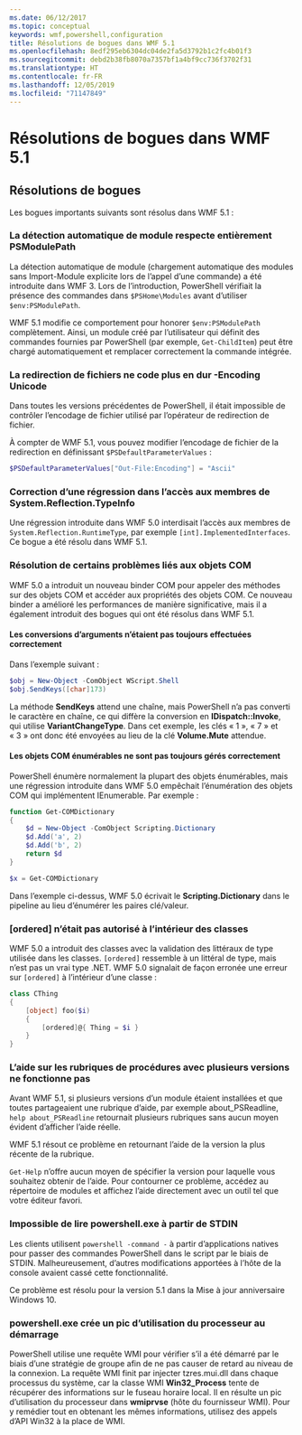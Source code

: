 ```yaml
---
ms.date: 06/12/2017
ms.topic: conceptual
keywords: wmf,powershell,configuration
title: Résolutions de bogues dans WMF 5.1
ms.openlocfilehash: 8edf295eb6304dc04de2fa5d3792b1c2fc4b01f3
ms.sourcegitcommit: debd2b38fb8070a7357bf1a4bf9cc736f3702f31
ms.translationtype: HT
ms.contentlocale: fr-FR
ms.lasthandoff: 12/05/2019
ms.locfileid: "71147849"
---
```

# <a name="bug-fixes-in-wmf-51"></a>Résolutions de bogues dans WMF 5.1

## <a name="bug-fixes"></a>Résolutions de bogues

Les bogues importants suivants sont résolus dans WMF 5.1 :

### <a name="module-auto-discovery-fully-honors-psmodulepath"></a>La détection automatique de module respecte entièrement PSModulePath

La détection automatique de module (chargement automatique des modules sans Import-Module explicite lors de l’appel d’une commande) a été introduite dans WMF 3. Lors de l’introduction, PowerShell vérifiait la présence des commandes dans `$PSHome\Modules` avant d’utiliser `$env:PSModulePath`.

WMF 5.1 modifie ce comportement pour honorer `$env:PSModulePath` complètement. Ainsi, un module créé par l’utilisateur qui définit des commandes fournies par PowerShell (par exemple, `Get-ChildItem`) peut être chargé automatiquement et remplacer correctement la commande intégrée.

### <a name="file-redirection-no-longer-hard-codes--encoding-unicode"></a>La redirection de fichiers ne code plus en dur -Encoding Unicode

Dans toutes les versions précédentes de PowerShell, il était impossible de contrôler l’encodage de fichier utilisé par l’opérateur de redirection de fichier.

À compter de WMF 5.1, vous pouvez modifier l’encodage de fichier de la redirection en définissant `$PSDefaultParameterValues` :

```powershell
$PSDefaultParameterValues["Out-File:Encoding"] = "Ascii"
```

### <a name="fixed-a-regression-in-accessing-members-of-systemreflectiontypeinfo"></a>Correction d’une régression dans l’accès aux membres de System.Reflection.TypeInfo

Une régression introduite dans WMF 5.0 interdisait l’accès aux membres de `System.Reflection.RuntimeType`, par exemple `[int].ImplementedInterfaces`. Ce bogue a été résolu dans WMF 5.1.

### <a name="fixed-some-issues-with-com-objects"></a>Résolution de certains problèmes liés aux objets COM

WMF 5.0 a introduit un nouveau binder COM pour appeler des méthodes sur des objets COM et accéder aux propriétés des objets COM. Ce nouveau binder a amélioré les performances de manière significative, mais il a également introduit des bogues qui ont été résolus dans WMF 5.1.

#### <a name="argument-conversions-were-not-always-performed-correctly"></a>Les conversions d’arguments n’étaient pas toujours effectuées correctement

Dans l’exemple suivant :

```powershell
$obj = New-Object -ComObject WScript.Shell
$obj.SendKeys([char]173)
```

La méthode **SendKeys** attend une chaîne, mais PowerShell n’a pas converti le caractère en chaîne, ce qui diffère la conversion en **IDispatch::Invoke**, qui utilise **VariantChangeType**. Dans cet exemple, les clés « 1 », « 7 » et « 3 » ont donc été envoyées au lieu de la clé **Volume.Mute** attendue.

#### <a name="enumerable-com-objects-not-always-handled-correctly"></a>Les objets COM énumérables ne sont pas toujours gérés correctement

PowerShell énumère normalement la plupart des objets énumérables, mais une régression introduite dans WMF 5.0 empêchait l’énumération des objets COM qui implémentent IEnumerable. Par exemple :

```powershell
function Get-COMDictionary
{
    $d = New-Object -ComObject Scripting.Dictionary
    $d.Add('a', 2)
    $d.Add('b', 2)
    return $d
}

$x = Get-COMDictionary
```

Dans l’exemple ci-dessus, WMF 5.0 écrivait le **Scripting.Dictionary** dans le pipeline au lieu d’énumérer les paires clé/valeur.

### <a name="ordered-was-not-allowed-inside-classes"></a>[ordered] n’était pas autorisé à l’intérieur des classes

WMF 5.0 a introduit des classes avec la validation des littéraux de type utilisée dans les classes. `[ordered]` ressemble à un littéral de type, mais n’est pas un vrai type .NET. WMF 5.0 signalait de façon erronée une erreur sur `[ordered]` à l’intérieur d’une classe :

```powershell
class CThing
{
    [object] foo($i)
    {
        [ordered]@{ Thing = $i }
    }
}
```

### <a name="help-on-about-topics-with-multiple-versions-does-not-work"></a>L’aide sur les rubriques de procédures avec plusieurs versions ne fonctionne pas

Avant WMF 5.1, si plusieurs versions d’un module étaient installées et que toutes partageaient une rubrique d’aide, par exemple about_PSReadline, `help about_PSReadline` retournait plusieurs rubriques sans aucun moyen évident d’afficher l’aide réelle.

WMF 5.1 résout ce problème en retournant l’aide de la version la plus récente de la rubrique.

`Get-Help` n’offre aucun moyen de spécifier la version pour laquelle vous souhaitez obtenir de l’aide. Pour contourner ce problème, accédez au répertoire de modules et affichez l’aide directement avec un outil tel que votre éditeur favori.

### <a name="powershellexe-reading-from-stdin-stopped-working"></a>Impossible de lire powershell.exe à partir de STDIN

Les clients utilisent `powershell -command -` à partir d’applications natives pour passer des commandes PowerShell dans le script par le biais de STDIN. Malheureusement, d’autres modifications apportées à l’hôte de la console avaient cassé cette fonctionnalité.

Ce problème est résolu pour la version 5.1 dans la Mise à jour anniversaire Windows 10.

### <a name="powershellexe-creates-spike-in-cpu-usage-on-startup"></a>powershell.exe crée un pic d’utilisation du processeur au démarrage

PowerShell utilise une requête WMI pour vérifier s’il a été démarré par le biais d’une stratégie de groupe afin de ne pas causer de retard au niveau de la connexion. La requête WMI finit par injecter tzres.mui.dll dans chaque processus du système, car la classe WMI **Win32_Process** tente de récupérer des informations sur le fuseau horaire local. Il en résulte un pic d’utilisation du processeur dans **wmiprvse** (hôte du fournisseur WMI). Pour y remédier tout en obtenant les mêmes informations, utilisez des appels d’API Win32 à la place de WMI.
